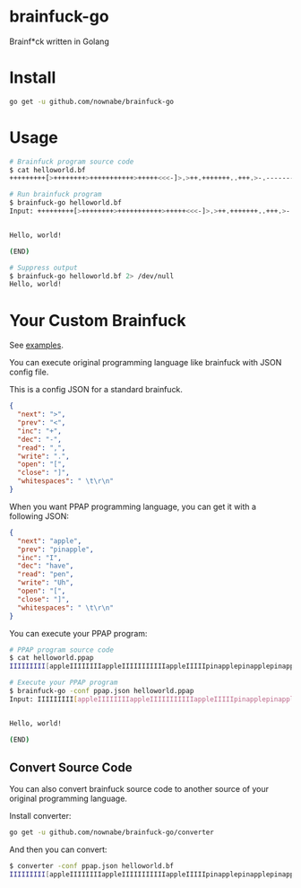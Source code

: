 # brainfuck-go
Brainf*ck written in Golang

# Install
```bash
go get -u github.com/nownabe/brainfuck-go
```

# Usage
```bash
# Brainfuck program source code
$ cat helloworld.bf
+++++++++[>++++++++>+++++++++++>+++++<<<-]>.>++.+++++++..+++.>-.------------.<++++++++.--------.+++.------.--------.>+.

# Run brainfuck program
$ brainfuck-go helloworld.bf
Input: +++++++++[>++++++++>+++++++++++>+++++<<<-]>.>++.+++++++..+++.>-.------------.<++++++++.--------.+++.------.--------.>+.


Hello, world!

(END)

# Suppress output
$ brainfuck-go helloworld.bf 2> /dev/null
Hello, world!
```

# Your Custom Brainfuck
See [examples](https://github.com/nownabe/brainfuck-go/tree/master/examples).

You can execute original programming language like brainfuck with JSON config file.

This is a config JSON for a standard brainfuck.

```json
{
  "next": ">",
  "prev": "<",
  "inc": "+",
  "dec": "-",
  "read": ",",
  "write": ".",
  "open": "[",
  "close": "]",
  "whitespaces": " \t\r\n"
}
```

When you want PPAP programming language, you can get it with a following JSON:

```json
{
  "next": "apple",
  "prev": "pinapple",
  "inc": "I",
  "dec": "have",
  "read": "pen",
  "write": "Uh",
  "open": "[",
  "close": "]",
  "whitespaces": " \t\r\n"
}
```

You can execute your PPAP program:

```bash
# PPAP program source code
$ cat helloworld.ppap
IIIIIIIII[appleIIIIIIIIappleIIIIIIIIIIIappleIIIIIpinapplepinapplepinapplehave]appleUhappleIIUhIIIIIIIUhUhIIIUhapplehaveUhhavehavehavehavehavehavehavehavehavehavehavehaveUhpinappleIIIIIIIIUhhavehavehavehavehavehavehavehaveUhIIIUhhavehavehavehavehavehaveUhhavehavehavehavehavehavehavehaveUhappleIUh

# Execute your PPAP program
$ brainfuck-go -conf ppap.json helloworld.ppap
Input: IIIIIIIII[appleIIIIIIIIappleIIIIIIIIIIIappleIIIIIpinapplepinapplepinapplehave]appleUhappleIIUhIIIIIIIUhUhIIIUhapplehaveUhhavehavehavehavehavehavehavehavehavehavehavehaveUhpinappleIIIIIIIIUhhavehavehavehavehavehavehavehaveUhIIIUhhavehavehavehavehavehaveUhhavehavehavehavehavehavehavehaveUhappleIUh


Hello, world!

(END)
```

## Convert Source Code
You can also convert brainfuck source code to another source of your original programming language.

Install converter:

```bash
go get -u github.com/nownabe/brainfuck-go/converter
```

And then you can convert:

```bash
$ converter -conf ppap.json helloworld.bf
IIIIIIIII[appleIIIIIIIIappleIIIIIIIIIIIappleIIIIIpinapplepinapplepinapplehave]appleUhappleIIUhIIIIIIIUhUhIIIUhapplehaveUhhavehavehavehavehavehavehavehavehavehavehavehaveUhpinappleIIIIIIIIUhhavehavehavehavehavehavehavehaveUhIIIUhhavehavehavehavehavehaveUhhavehavehavehavehavehavehavehaveUhappleIUh
```
